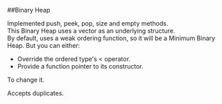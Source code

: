 ##Binary Heap

Implemented push, peek, pop, size and empty methods.  
This Binary Heap uses a vector as an underlying structure.  
By default, uses a weak ordering function, so it will be a Minimum Binary Heap. But you can either:  
* Override the ordered type's < operator.
* Provide a function pointer to its constructor.

To change it.

Accepts duplicates.